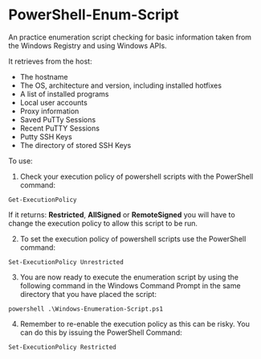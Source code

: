 # PowerShell-Enum-Script
An practice enumeration script checking for basic information taken from the Windows Registry and using Windows APIs.

It retrieves from the host:
- The hostname
- The OS, architecture and version, including installed hotfixes
- A list of installed programs
- Local user accounts
- Proxy information
- Saved PuTTy Sessions
- Recent PuTTY Sessions
- Putty SSH Keys
- The directory of stored SSH Keys

To use:

1. Check your execution policy of powershell scripts with the PowerShell command:
```
Get-ExecutionPolicy
```
If it returns: **Restricted**, **AllSigned** or **RemoteSigned** you will have to change the execution policy to allow this script to be run.

2. To set the execution policy of powershell scripts use the PowerShell command:

```
Set-ExecutionPolicy Unrestricted
```
3. You are now ready to execute the enumeration script by using the following command in the Windows Command Prompt in the same directory that you have placed the script:
```
powershell .\Windows-Enumeration-Script.ps1
```
4. Remember to re-enable the execution policy as this can be risky. You can do this by issuing the PowerShell Command:
```
Set-ExecutionPolicy Restricted
```
